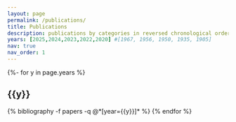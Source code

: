 ```yaml
---
layout: page
permalink: /publications/
title: Publications
description: publications by categories in reversed chronological order. 
years: [2025,2024,2023,2022,2020] #[1967, 1956, 1950, 1935, 1905]
nav: true
nav_order: 1
---
```

<!-- _pages/publications.md -->
<div class="publications">

{%- for y in page.years %}
  <h2 class="year">{{y}}</h2>
  {% bibliography -f papers -q @*[year={{y}}]* %}
{% endfor %}

</div>
